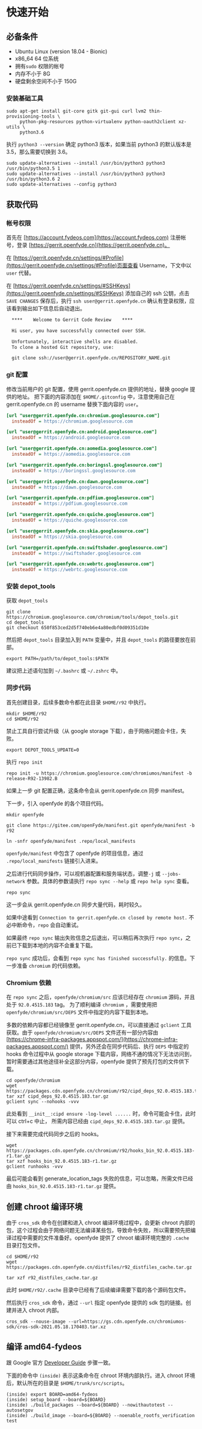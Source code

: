# 快速开始

## 必备条件

* Ubuntu Linux (version 18.04 - Bionic)
* x86_64 64 位系统
* 拥有`sudo` 权限的帐号
* 内存不小于 8G
* 硬盘剩余空间不小于 150G

### 安装基础工具

```shell
sudo apt-get install git-core gitk git-gui curl lvm2 thin-provisioning-tools \
     python-pkg-resources python-virtualenv python-oauth2client xz-utils \
     python3.6
```

执行 `python3 --version` 确定 python3 版本，如果当前 python3 的默认版本是 3.5，那么需要切换到 3.6。

```shell
sudo update-alternatives --install /usr/bin/python3 python3 /usr/bin/python3.5 1
sudo update-alternatives --install /usr/bin/python3 python3 /usr/bin/python3.6 2
sudo update-alternatives --config python3
```

## 获取代码

### 帐号权限

首先在 [https://account.fydeos.com](https://account.fydeos.com) 注册帐号，登录 [https://gerrit.openfyde.cn](https://gerrit.openfyde.cn)。

在 [https://gerrit.openfyde.cn/settings/#Profile](https://gerrit.openfyde.cn/settings/#Profile)页面查看 Username，下文中以 `user` 代替。

在 [https://gerrit.openfyde.cn/settings/#SSHKeys](https://gerrit.openfyde.cn/settings/#SSHKeys) 添加自己的 ssh 公钥，点击 `SAVE CHANGES` 保存后，执行 `ssh user@gerrit.openfyde.cn` 确认有登录权限，应该看到输出如下信息后自动退出。

```txt
  ****    Welcome to Gerrit Code Review    ****

  Hi user, you have successfully connected over SSH.

  Unfortunately, interactive shells are disabled.
  To clone a hosted Git repository, use:

  git clone ssh://user@gerrit.openfyde.cn/REPOSITORY_NAME.git
```

### git 配置

修改当前用户的 git 配置，使用 gerrit.openfyde.cn 提供的地址，替换 google 提供的地址。
把下面的内容添加在 `$HOME/.gitconfig` 中，注意使用自己在 gerrit.openfyde.cn 的 username 替换下面内容的 `user`。

```ini
[url "user@gerrit.openfyde.cn:chromium.googlesource.com"]
  insteadOf = https://chromium.googlesource.com

[url "user@gerrit.openfyde.cn:android.googlesource.com"]
  insteadOf = https://android.googlesource.com

[url "user@gerrit.openfyde.cn:aomedia.googlesource.com"]
  insteadOf = https://aomedia.googlesource.com

[url "user@gerrit.openfyde.cn:boringssl.googlesource.com"]
  insteadOf = https://boringssl.googlesource.com

[url "user@gerrit.openfyde.cn:dawn.googlesource.com"]
  insteadOf = https://dawn.googlesource.com

[url "user@gerrit.openfyde.cn:pdfium.googlesource.com"]
  insteadOf = https://pdfium.googlesource.com

[url "user@gerrit.openfyde.cn:quiche.googlesource.com"]
  insteadOf = https://quiche.googlesource.com

[url "user@gerrit.openfyde.cn:skia.googlesource.com"]
  insteadOf = https://skia.googlesource.com

[url "user@gerrit.openfyde.cn:swiftshader.googlesource.com"]
  insteadOf = https://swiftshader.googlesource.com

[url "user@gerrit.openfyde.cn:webrtc.googlesource.com"]
  insteadOf = https://webrtc.googlesource.com
```

### 安装 depot_tools

获取 `depot_tools`

```shell
git clone https://chromium.googlesource.com/chromium/tools/depot_tools.git
cd depot_tools
git checkout 650f853ced2d5f740eb6e4a80edbf0d09351d10e
```

然后把 `depot_tools` 目录加入到 `PATH` 变量中，并且 `depot_tools` 的路径要放在前部。

```shell
export PATH=/path/to/depot_tools:$PATH
```

建议把上述语句加到 `~/.bashrc` 或 `~/.zshrc` 中。

### 同步代码

首先创建目录，后续多数命令都在此目录 `$HOME/r92` 中执行。

```shell
mkdir $HOME/r92
cd $HOME/r92
```

禁止工具自行尝试升级（从 google storage 下载），由于网络问题会卡住，失败。

```shell
export DEPOT_TOOLS_UPDATE=0
```

执行 `repo init`

```shell
repo init -u https://chromium.googlesource.com/chromiumos/manifest -b release-R92-13982.B
```

如果上一步 git 配置正确，这条命令会从 gerrit.openfyde.cn 同步 manifest。

下一步，引入 openfyde 的各个项目代码。

```shell
mkdir openfyde

git clone https://gitee.com/openFyde/manifest.git openfyde/manifest -b r92

ln -snfr openfyde/manifest .repo/local_manifests
```

`openfyde/manifest` 中包含了 openfyde 的项目信息，通过 `.repo/local_manifests` 链接引入进来。

之后进行代码同步操作，可以视机器配置和服务端状态，调整`-j` 或  `--jobs-network` 参数。具体的参数请执行 `repo sync --help` 或 `repo help sync` 查看。

```shell
repo sync
```

这一步会从 gerrit.openfyde.cn 同步大量代码，耗时较久。

如果中途看到 `Connection to gerrit.openfyde.cn closed by remote host.` 不必中断命令，`repo` 会自动重试。

如果最终 `repo sync` 输出失败信息之后退出，可以稍后再次执行 `repo sync`，之前已下载到本地的内容不会重复下载。

`repo sync` 成功后，会看到 `repo sync has finished successfully.` 的信息。下一步准备 `chromium` 的代码依赖。

### Chromium 依赖

在 `repo sync` 之后，`openfyde/chromium/src` 应该已经存在 `chromium` 源码，并且处于 `92.0.4515.183` tag。
为了顺利编译 `chromium` ，需要使用把 `openfyde/chromium/src/DEPS` 文件中指定的内容下载到本地。

多数的依赖内容都已经镜像至 gerrit.openfyde.cn，可以直接通过 `gclient` 工具获取。由于 `openfyde/chromium/src/DEPS` 文件还有一部分内容由 [https://chrome-infra-packages.appspot.com/](https://chrome-infra-packages.appspot.com/) 提供，另外还会在同步代码后、执行 `DEPS` 中指定的 hooks 命令过程中从 google storage 下载内容，网络不通的情况下无法访问到，暂时需要通过其他途径补全这部分内容，openfyde 提供了预先打包的文件供下载。

```shell
cd openfyde/chromium
wget https://packages.cdn.openfyde.cn/chromium/r92/cipd_deps_92.0.4515.183.tar.gz
tar xzf cipd_deps_92.0.4515.183.tar.gz
gclient sync --nohooks -vvv
```

此处看到 `__init__:cipd ensure -log-level ......` 时，命令可能会卡住，此时可以 ctrl+c 中止，
所需内容已经由 `cipd_deps_92.0.4515.183.tar.gz` 提供。

接下来需要完成代码同步之后的 hooks。

```shell
wget https://packages.cdn.openfyde.cn/chromium/r92/hooks_bin_92.0.4515.183-r1.tar.gz
tar xzf hooks_bin_92.0.4515.183-r1.tar.gz
gclient runhooks -vvv
```

最后可能会看到 generate_location_tags 失败的信息，可以忽略，所需文件已经由 `hooks_bin_92.0.4515.183-r1.tar.gz` 提供。

## 创建 chroot 编译环境

由于 `cros_sdk` 命令在创建和进入 chroot 编译环境过程中，会更新 chroot 内部的包，这个过程会由于网络问题无法编译某些包，导致命令失败，所以需要预先把编译过程中需要的文件准备好。openfyde 提供了 chroot 编译环境完整的 `.cache` 目录打包文件。

```shell
cd $HOME/r92
wget https://packages.cdn.openfyde.cn/distfiles/r92_distfiles_cache.tar.gz

tar xzf r92_distfiles_cache.tar.gz
```

此时 `$HOME/r92/.cache` 目录中已经有了后续编译需要下载的各个源码包文件。

然后执行 `cros_sdk` 命令，通过 `--url` 指定 openfyde 提供的 sdk 包的链接。创建并进入 chroot 内部。

```shell
cros_sdk --nouse-image --url=https://gs.cdn.openfyde.cn/chromiumos-sdk/cros-sdk-2021.05.18.170403.tar.xz
```

## 编译 amd64-fydeos

跟 Google 官方 [Developer Guide](https://chromium.googlesource.com/chromiumos/docs/+/HEAD/developer_guide.md#Select-a-board) 步骤一致。

下面的命令中 `(inside)` 表示这条命令在 chroot 环境内部执行。进入 chroot 环境后，默认所在的目录是 `$HOME/trunk/src/scripts`。

```shell
(inside) export BOARD=amd64-fydeos
(inside) setup_board --board=${BOARD}
(inside) ./build_packages --board=${BOARD} --nowithautotest --autosetgov
(inside) ./build_image --board=${BOARD} --noenable_rootfs_verification test
```

